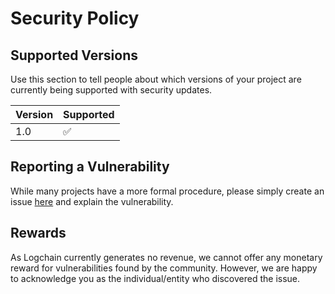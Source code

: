 # Security Policy

## Supported Versions

Use this section to tell people about which versions of your project are
currently being supported with security updates.

| Version | Supported          |
| ------- | ------------------ |
| 1.0     | :white_check_mark: |

## Reporting a Vulnerability

While many projects have a more formal procedure, please simply create an issue [here](https://github.com/matamorphosis/Logchain/issues/new/choose) and explain the vulnerability.

## Rewards
As Logchain currently generates no revenue, we cannot offer any monetary reward for vulnerabilities found by the community. However, we are happy to acknowledge you as the individual/entity who discovered the issue.
